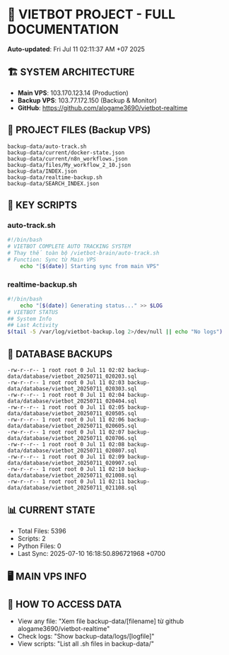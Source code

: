 # 🤖 VIETBOT PROJECT - FULL DOCUMENTATION
**Auto-updated**: Fri Jul 11 02:11:37 AM +07 2025

## 🏗️ SYSTEM ARCHITECTURE
- **Main VPS**: 103.170.123.14 (Production)
- **Backup VPS**: 103.77.172.150 (Backup & Monitor)
- **GitHub**: https://github.com/alogame3690/vietbot-realtime

## 📁 PROJECT FILES (Backup VPS)
```
backup-data/auto-track.sh
backup-data/current/docker-state.json
backup-data/current/n8n_workflows.json
backup-data/files/My_workflow_2_10.json
backup-data/INDEX.json
backup-data/realtime-backup.sh
backup-data/SEARCH_INDEX.json
```

## 🔧 KEY SCRIPTS
### auto-track.sh
```bash
#!/bin/bash
# VIETBOT COMPLETE AUTO TRACKING SYSTEM
# Thay thế toàn bộ /vietbot-brain/auto-track.sh
# Function: Sync từ Main VPS
    echo "[$(date)] Starting sync from main VPS"
```
### realtime-backup.sh
```bash
#!/bin/bash
    echo "[$(date)] Generating status..." >> $LOG
# VIETBOT STATUS
## System Info
## Last Activity
$(tail -5 /var/log/vietbot-backup.log 2>/dev/null || echo "No logs")
```

## 💾 DATABASE BACKUPS
```
-rw-r--r-- 1 root root 0 Jul 11 02:02 backup-data/database/vietbot_20250711_020203.sql
-rw-r--r-- 1 root root 0 Jul 11 02:03 backup-data/database/vietbot_20250711_020303.sql
-rw-r--r-- 1 root root 0 Jul 11 02:04 backup-data/database/vietbot_20250711_020404.sql
-rw-r--r-- 1 root root 0 Jul 11 02:05 backup-data/database/vietbot_20250711_020505.sql
-rw-r--r-- 1 root root 0 Jul 11 02:06 backup-data/database/vietbot_20250711_020605.sql
-rw-r--r-- 1 root root 0 Jul 11 02:07 backup-data/database/vietbot_20250711_020706.sql
-rw-r--r-- 1 root root 0 Jul 11 02:08 backup-data/database/vietbot_20250711_020807.sql
-rw-r--r-- 1 root root 0 Jul 11 02:09 backup-data/database/vietbot_20250711_020907.sql
-rw-r--r-- 1 root root 0 Jul 11 02:10 backup-data/database/vietbot_20250711_021008.sql
-rw-r--r-- 1 root root 0 Jul 11 02:11 backup-data/database/vietbot_20250711_021108.sql
```

## 📊 CURRENT STATE
- Total Files: 5396
- Scripts: 2
- Python Files: 0
- Last Sync: 2025-07-10 16:18:50.896721968 +0700

## 🖥️ MAIN VPS INFO


## 🚨 HOW TO ACCESS DATA
- View any file: "Xem file backup-data/[filename] từ github alogame3690/vietbot-realtime"
- Check logs: "Show backup-data/logs/[logfile]"
- View scripts: "List all .sh files in backup-data/"
